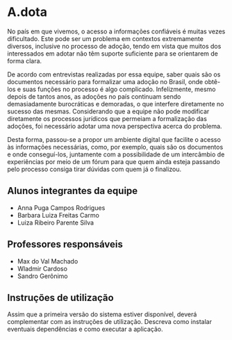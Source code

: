 # A.dota

No país em que vivemos, o acesso a informações confiáveis é muitas vezes dificultado. Este pode ser um problema em contextos extremamente diversos, inclusive no processo de adoção, tendo em vista que muitos dos interessados em adotar não têm suporte suficiente para se orientarem de forma clara.

De acordo com entrevistas realizadas por essa equipe, saber quais são os documentos necessário para formalizar uma adoção no Brasil, onde obtê-los e suas funções no processo é algo complicado. Infelizmente, mesmo depois de tantos anos, as adoções no país continuam sendo demasiadamente burocráticas e demoradas, o que interfere diretamente no sucesso das mesmas. Considerando que a equipe não pode modificar diretamente os processos jurídicos que permeiam a formalização das adoções, foi necessário adotar uma nova perspectiva acerca do problema.  

Desta forma, passou-se a propor um ambiente digital que facilite o acesso às informações necessárias, como, por exemplo, quais são os documentos e onde conseguí-los, juntamente com a possibilidade de um intercâmbio de experiências por meio de um fórum para que quem ainda esteja passando pelo processo consiga tirar dúvidas com quem já o finalizou.


## Alunos integrantes da equipe

* Anna Puga Campos Rodrigues
* Barbara Luiza Freitas Carmo
* Luiza Ribeiro Parente Silva


## Professores responsáveis

* Max do Val Machado
* Wladmir Cardoso
* Sandro Gerônimo

## Instruções de utilização

Assim que a primeira versão do sistema estiver disponível, deverá complementar com as instruções de utilização. Descreva como instalar eventuais dependências e como executar a aplicação.
